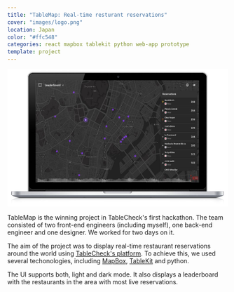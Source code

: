```yaml
---
title: "TableMap: Real-time resturant reservations"
cover: "images/logo.png"
location: Japan
color: "#ffc548"
categories: react mapbox tablekit python web-app prototype
template: project
---
```


![](./images/1.jpg)

TableMap is the winning project in TableCheck's first hackathon. The team consisted of two front-end engineers (including myself), one back-end engineer and one designer. We worked for two days on it.

The aim of the project was to display real-time restaurant reservations around the world using [TableCheck's platform](tablecheck.com/en/join). To achieve this, we used several techonologies, including [MapBox](https://www.mapbox.com/), [TableKit](/tablekit) and python.

The UI supports both, light and dark mode. It also displays a leaderboard with the restaurants in the area with most live reservations.